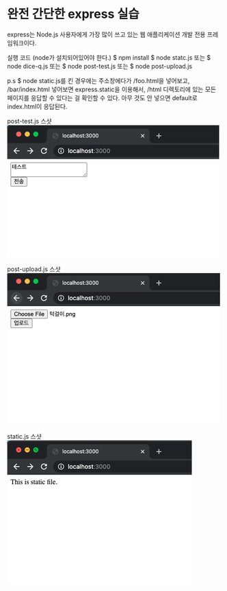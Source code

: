# 완전 간단한 express 실습
express는 Node.js 사용자에게 가장 많이 쓰고 있는 웹 애플리케이션 개발 전용 프레임워크이다.

실행 코드 (node가 설치되어있어야 한다.)
$ npm install
$ node statc.js 또는 $ node dice-q.js 또는 $ node post-test.js 또는 $ node post-upload.js

p.s
$ node static.js를 킨 경우에는
주소창에다가 /foo.html을 넣어보고, /bar/index.html 넣어보면 express.static을 이용해서, /html 디렉토리에 있는 모든 페이지를 응답할 수 있다는 걸 확인할 수 있다. 아무 것도 안 넣으면 default로 index.html이 응답된다.


post-test.js 스샷
![router practice](./screenshots/post-test.js_screenshot.png)


post-upload.js 스샷
![router practice](./screenshots/post-upload.js_screenshot.png)


static.js 스샷
![router practice](./screenshots/static.js_screenshot.png)

